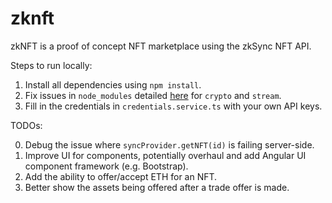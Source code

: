 # zknft

zkNFT is a proof of concept NFT marketplace using the zkSync NFT API.

Steps to run locally:

1. Install all dependencies using `npm install`.
2. Fix issues in `node_modules` detailed [here](https://github.com/ChainSafe/web3.js/issues/1555) for `crypto` and `stream`.
3. Fill in the credentials in `credentials.service.ts` with your own API keys.

TODOs:

0. Debug the issue where `syncProvider.getNFT(id)` is failing server-side.
1. Improve UI for components, potentially overhaul and add Angular UI component framework (e.g. Bootstrap).
2. Add the ability to offer/accept ETH for an NFT.
3. Better show the assets being offered after a trade offer is made.
